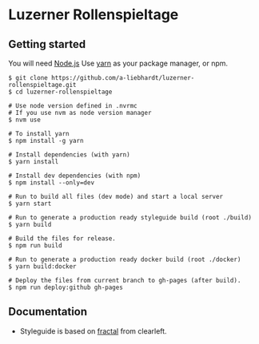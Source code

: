 # Luzerner Rollenspieltage

## Getting started

You will need [Node.js](http://nodejs.org)
Use [yarn](https://yarnpkg.com) as your package manager, or npm.

    $ git clone https://github.com/a-liebhardt/luzerner-rollenspieltage.git
    $ cd luzerner-rollenspieltage

    # Use node version defined in .nvrmc
    # If you use nvm as node version manager
    $ nvm use

    # To install yarn
    $ npm install -g yarn

    # Install dependencies (with yarn)
    $ yarn install

    # Install dev dependencies (with npm)
    $ npm install --only=dev

    # Run to build all files (dev mode) and start a local server
    $ yarn start

    # Run to generate a production ready styleguide build (root ./build)
    $ yarn build

    # Build the files for release.
    $ npm run build

    # Run to generate a production ready docker build (root ./docker)
    $ yarn build:docker

    # Deploy the files from current branch to gh-pages (after build).
    $ npm run deploy:github gh-pages


## Documentation

- Styleguide is based on [fractal](https://fractal.build/guide) from clearleft.
